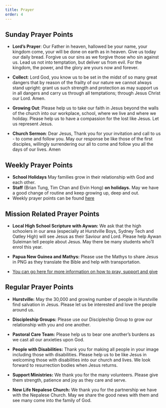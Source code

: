 ```yaml
---
title: Prayer
order: 4
---
```


## Sunday Prayer Points

- **Lord’s Prayer**: Our Father in heaven, hallowed be your name, your kingdom come, your will be done on earth as in heaven. Give us today our daily bread. Forgive us our sins as we forgive those who sin against us. Lead us not into temptation, but deliver us from evil. For the kingdom, the power, and the glory are yours now and forever.

- **Collect**: Lord God, you know us to be set in the midst of so many great dangers that by reason of the frailty of our nature we cannot always stand upright: grant us such strength and protection as may support us in all dangers and carry us through all temptations; through Jesus Christ our Lord. Amen.

- **Growing Out**: Please help us to take our faith in Jesus beyond the walls of the church into our workplace, school, where we live and where we holiday. Please help us to have a compassion for the lost like Jesus. Let us represent Jesus. 

- **Church Sermon**: Dear Jesus, Thank you for your invitation and call to us - to come and follow you. May our response be like those of the first disciples, willingly surrendering our all to come and follow you all the days of our lives. Amen


## Weekly Prayer Points
- **School Holidays** May families grow in their relationship with God and each other. 
- **Staff** (Brian Tung, Tim Chan and Elvin Hong) **on holidays.** May we have a good change of routine and keep growing up, deep and out.  
- Weekly prayer points can be found [here](https://stgeorgeshurstville.org.au/prayer)


## Mission Related Prayer Points
- **Local High School Scripture with Aywan:** We ask that the high schoolers in our area (especially at Hurstville Boys, Sydney Tech and Oatley High) will see Jesus as their Saviour and Lord. Please help Aywan Suleiman tell people about Jesus. May there be many students who’ll enrol this year.

- **Papua New Guinea and Mathys:** Please use the Mathys to share Jesus in PNG as they translate the Bible and help with transportation. 
- [You can go here for more information on how to pray, support and give](https://stgeorgeshurstville.org.au/mission-partners)


## Regular Prayer Points
- **Hurstville:** May the 30,000 and growing number of people in Hurstville find salvation in Jesus. Please let us be interested and love the people around us. 

- **Discipleship Groups:** Please use our Discipleship Group to grow our relationship with you and one another. 

- **Pastoral Care Team:** Please help us to bear one another’s burdens as we cast all our anxieties upon God.

- **People with Disabilities:** Thank you for making all people in your image including those with disabilities. Please help us to be like Jesus in welcoming those with disabilities into our church and lives. We look forward to resurrection bodies when Jesus returns. 

- **Support Ministries:** We thank you for the many volunteers. Please give them strength, patience and joy as they care and serve.

- **New Life Nepalese Church:** We thank you for the partnership we have with the Nepalese Church. May we share the good news with them and see many come into the family of God.  


